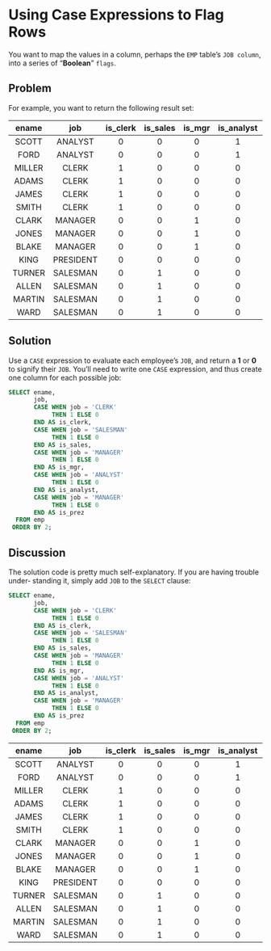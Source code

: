 # Using Case Expressions to Flag Rows

You want to map the values in a column, perhaps the `EMP` table’s `JOB column`, into a series of “**Boolean**” `flags`.

## Problem

For example, you want to return the following result set:

|ename  |    job    | is_clerk | is_sales | is_mgr | is_analyst | is_prez|
|:-----:|:---------:|:--------:|:--------:|:------:|:----------:|:-------:|
|SCOTT  | ANALYST   |        0 |        0 |      0 |          1 |       0|
|FORD   | ANALYST   |        0 |        0 |      0 |          1 |       0|
|MILLER | CLERK     |        1 |        0 |      0 |          0 |       0|
|ADAMS  | CLERK     |        1 |        0 |      0 |          0 |       0|
|JAMES  | CLERK     |        1 |        0 |      0 |          0 |       0|
|SMITH  | CLERK     |        1 |        0 |      0 |          0 |       0|
|CLARK  | MANAGER   |        0 |        0 |      1 |          0 |       1|
|JONES  | MANAGER   |        0 |        0 |      1 |          0 |       1|
|BLAKE  | MANAGER   |        0 |        0 |      1 |          0 |       1|
|KING   | PRESIDENT |        0 |        0 |      0 |          0 |       0|
|TURNER | SALESMAN  |        0 |        1 |      0 |          0 |       0|
|ALLEN  | SALESMAN  |        0 |        1 |      0 |          0 |       0|
|MARTIN | SALESMAN  |        0 |        1 |      0 |          0 |       0|
|WARD   | SALESMAN  |        0 |        1 |      0 |          0 |       0|

## Solution

Use a `CASE` expression to evaluate each employee’s `JOB`, and return a **1** or **0** to signify their `JOB`. You’ll need to write one `CASE` expression, and thus create one column for each possible job:

```SQL
SELECT ename,
       job,
       CASE WHEN job = 'CLERK'
            THEN 1 ELSE 0
       END AS is_clerk,
       CASE WHEN job = 'SALESMAN'
            THEN 1 ELSE 0
       END AS is_sales,
       CASE WHEN job = 'MANAGER'
            THEN 1 ELSE 0
       END AS is_mgr,
       CASE WHEN job = 'ANALYST'
            THEN 1 ELSE 0
       END AS is_analyst,
       CASE WHEN job = 'MANAGER'
            THEN 1 ELSE 0
       END AS is_prez
  FROM emp
 ORDER BY 2;        
```

## Discussion

The solution code is pretty much self-explanatory. If you are having trouble under‐ standing it, simply add `JOB` to the `SELECT` clause:

```SQL
SELECT ename,
       job,
       CASE WHEN job = 'CLERK'
            THEN 1 ELSE 0
       END AS is_clerk,
       CASE WHEN job = 'SALESMAN'
            THEN 1 ELSE 0
       END AS is_sales,
       CASE WHEN job = 'MANAGER'
            THEN 1 ELSE 0
       END AS is_mgr,
       CASE WHEN job = 'ANALYST'
            THEN 1 ELSE 0
       END AS is_analyst,
       CASE WHEN job = 'MANAGER'
            THEN 1 ELSE 0
       END AS is_prez
  FROM emp
 ORDER BY 2;        
```

|ename  |    job    | is_clerk | is_sales | is_mgr | is_analyst | is_prez|
|:-----:|:---------:|:--------:|:--------:|:------:|:----------:|:-------:|
|SCOTT  | ANALYST   |        0 |        0 |      0 |          1 |       0|
|FORD   | ANALYST   |        0 |        0 |      0 |          1 |       0|
|MILLER | CLERK     |        1 |        0 |      0 |          0 |       0|
|ADAMS  | CLERK     |        1 |        0 |      0 |          0 |       0|
|JAMES  | CLERK     |        1 |        0 |      0 |          0 |       0|
|SMITH  | CLERK     |        1 |        0 |      0 |          0 |       0|
|CLARK  | MANAGER   |        0 |        0 |      1 |          0 |       1|
|JONES  | MANAGER   |        0 |        0 |      1 |          0 |       1|
|BLAKE  | MANAGER   |        0 |        0 |      1 |          0 |       1|
|KING   | PRESIDENT |        0 |        0 |      0 |          0 |       0|
|TURNER | SALESMAN  |        0 |        1 |      0 |          0 |       0|
|ALLEN  | SALESMAN  |        0 |        1 |      0 |          0 |       0|
|MARTIN | SALESMAN  |        0 |        1 |      0 |          0 |       0|
|WARD   | SALESMAN  |        0 |        1 |      0 |          0 |       0|
